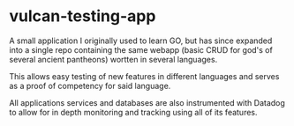 # vulcan-testing-app
A small application I originally used to learn GO, but has since expanded into a single repo containing the same webapp (basic CRUD for god's of several ancient pantheons) wortten in several languages.

This allows easy testing of new features in different languages and serves as a proof of competency for said language.

All applications services and databases are also instrumented with Datadog to allow for in depth monitoring and tracking using all of its features.